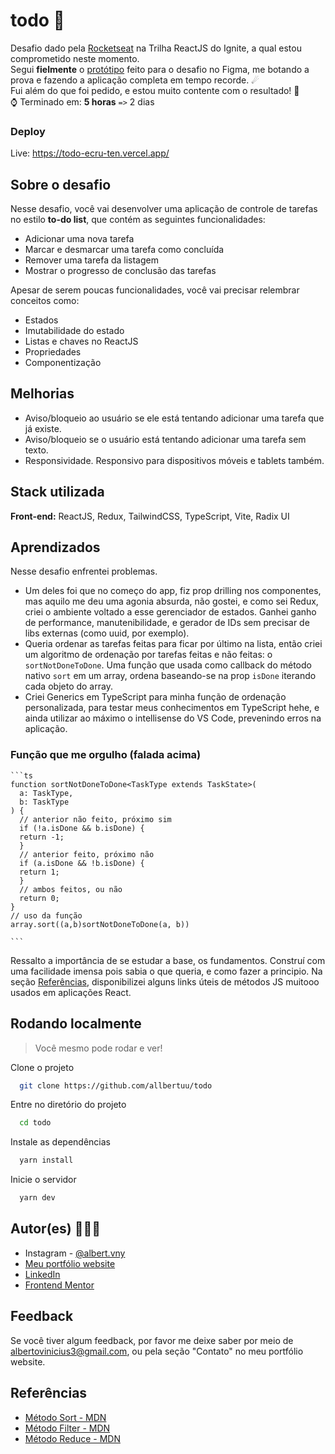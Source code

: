 # todo 📃

Desafio dado pela [Rocketseat](https://www.rocketseat.com.br/) na Trilha ReactJS do Ignite, a qual estou comprometido neste momento.  
Segui **fielmente** o [protótipo](https://www.figma.com/file/0n0zDN7zbzhRbaEO74Xesx/ToDo-List/duplicate) feito para o desafio no Figma, me botando a prova e fazendo a aplicação completa em tempo recorde. ☄  
Fui além do que foi pedido, e estou muito contente com o resultado! 🎀  
⌚ Terminado em: **5 horas** `=>` 2 dias

### Deploy

Live: https://todo-ecru-ten.vercel.app/

## Sobre o desafio

Nesse desafio, você vai desenvolver uma aplicação de controle de tarefas no estilo **to-do list**, que contém as seguintes funcionalidades:

- Adicionar uma nova tarefa
- Marcar e desmarcar uma tarefa como concluída
- Remover uma tarefa da listagem
- Mostrar o progresso de conclusão das tarefas

Apesar de serem poucas funcionalidades, você vai precisar relembrar conceitos como:

- Estados
- Imutabilidade do estado
- Listas e chaves no ReactJS
- Propriedades
- Componentização

## Melhorias

- Aviso/bloqueio ao usuário se ele está tentando adicionar uma tarefa que já existe.
- Aviso/bloqueio se o usuário está tentando adicionar uma tarefa sem texto.
- Responsividade. Responsivo para dispositivos móveis e tablets também.

## Stack utilizada

**Front-end:** ReactJS, Redux, TailwindCSS, TypeScript, Vite, Radix UI

## Aprendizados

Nesse desafio enfrentei problemas.

- Um deles foi que no começo do app, fiz prop drilling nos componentes, mas aquilo me deu uma agonia absurda, não gostei, e como sei Redux, criei o ambiente voltado a esse gerenciador de estados. Ganhei ganho de performance, manutenibilidade, e gerador de IDs sem precisar de libs externas (como uuid, por exemplo).
- Queria ordenar as tarefas feitas para ficar por último na lista, então criei um algoritmo de ordenação por tarefas feitas e não feitas: o `sortNotDoneToDone`. Uma função que usada como callback do método nativo `sort` em um array, ordena baseando-se na prop `isDone` iterando cada objeto do array.
- Criei Generics em TypeScript para minha função de ordenação personalizada, para testar meus conhecimentos em TypeScript hehe, e ainda utilizar ao máximo o intellisense do VS Code, prevenindo erros na aplicação.

### Função que me orgulho (falada acima)

    ```ts
    function sortNotDoneToDone<TaskType extends TaskState>(
      a: TaskType,
      b: TaskType
    ) {
      // anterior não feito, próximo sim
      if (!a.isDone && b.isDone) {
      return -1;
      }
      // anterior feito, próximo não
      if (a.isDone && !b.isDone) {
      return 1;
      }
      // ambos feitos, ou não
      return 0;
    }
    // uso da função
    array.sort((a,b)sortNotDoneToDone(a, b))

    ```

Ressalto a importância de se estudar a base, os fundamentos. Construí com uma facilidade imensa pois sabia o que queria, e como fazer a principio. Na seção [Referências](#referências), disponibilizei alguns links úteis de métodos JS muitooo usados em aplicações React.

## Rodando localmente

> Você mesmo pode rodar e ver!

Clone o projeto

```bash
  git clone https://github.com/allbertuu/todo
```

Entre no diretório do projeto

```bash
  cd todo
```

Instale as dependências

```bash
  yarn install
```

Inicie o servidor

```bash
  yarn dev
```

## Autor(es) 🙎🏻‍♂️

- Instagram - [@albert.vny](https://www.instagram.com/albert.vny/?hl=pt-br)
- [Meu portfólio website](https://portfolio-allbertuu.vercel.app/)
- [LinkedIn](https://www.linkedin.com/in/albertov-albuquerque/)
- [Frontend Mentor](https://www.frontendmentor.io/profile/allbertuu)

## Feedback

Se você tiver algum feedback, por favor me deixe saber por meio de albertovinicius3@gmail.com, ou pela seção "Contato" no meu portfólio website.

## Referências

- [Método Sort - MDN](https://developer.mozilla.org/pt-BR/docs/Web/JavaScript/Reference/Global_Objects/Array/sort)
- [Método Filter - MDN](https://developer.mozilla.org/pt-BR/docs/Web/JavaScript/Reference/Global_Objects/Array/filter)
- [Método Reduce - MDN](https://developer.mozilla.org/pt-BR/docs/Web/JavaScript/Reference/Global_Objects/Array/Reduce)
